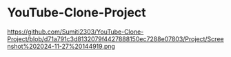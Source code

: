 ﻿# YouTube-Clone-Project
https://github.com/Sumiti2303/YouTube-Clone-Project/blob/d71a791c3d8132079f4427888150ec7288e07803/Project/Screenshot%202024-11-27%20144919.png
